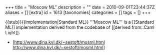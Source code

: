 +++
title = "Moscow ML"
description = ""
date = 2010-09-01T23:44:37Z
aliases = []
[extra]
id = 1613
[taxonomies]
categories = []
tags = []
+++

{{stub}}{{implementation|Standard ML}}
'''Moscow ML''' is a [[Standard ML]] implementation derived from the codebase of [[derived from::Caml Light]].
* [http://www.dina.kvl.dk/~sestoft/mosml.html http://www.dina.kvl.dk/~sestoft/mosml.html]
